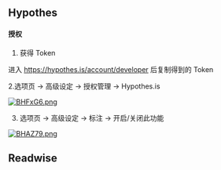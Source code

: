 ## Hypothes

#### 授权

1. 获得 Token

  进入 https://hypothes.is/account/developer 后复制得到的 Token

2.选项页 → 高级设定 → 授权管理 → Hypothes.is

  [![BHFxG6.png](https://s1.ax1x.com/2020/11/09/BHFxG6.png)](https://imgchr.com/i/BHFxG6)

3. 选项页 → 高级设定 → 标注 → 开启/关闭此功能

  [![BHAZ79.png](https://s1.ax1x.com/2020/11/09/BHAZ79.png)](https://imgchr.com/i/BHAZ79)

## Readwise

